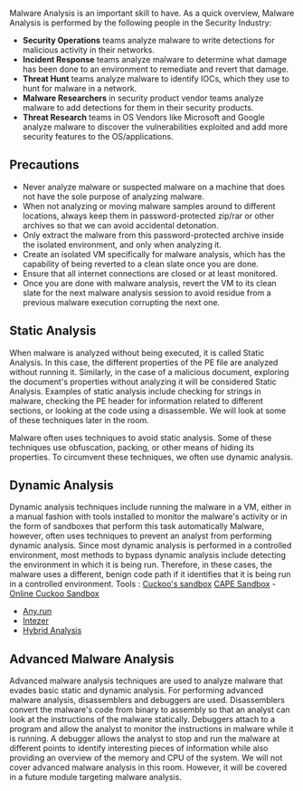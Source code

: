 Malware Analysis is an important skill to have. As a quick overview, Malware Analysis is performed by the following people in the Security Industry:

- **Security Operations** teams analyze malware to write detections for malicious activity in their networks.
- **Incident Response** teams analyze malware to determine what damage has been done to an environment to remediate and revert that damage.
- **Threat Hunt** teams analyze malware to identify IOCs, which they use to hunt for malware in a network.
- **Malware Researchers** in security product vendor teams analyze malware to add detections for them in their security products.
- **Threat Research** teams in OS Vendors like Microsoft and Google analyze malware to discover the vulnerabilities exploited and add more security features to the OS/applications.

## Precautions

- Never analyze malware or suspected malware on a machine that does not have the sole purpose of analyzing malware.
- When not analyzing or moving malware samples around to different locations, always keep them in password-protected zip/rar or other archives so that we can avoid accidental detonation.
- Only extract the malware from this password-protected archive inside the isolated environment, and only when analyzing it.
- Create an isolated VM specifically for malware analysis, which has the capability of being reverted to a clean slate once you are done.
- Ensure that all internet connections are closed or at least monitored.
- Once you are done with malware analysis, revert the VM to its clean slate for the next malware analysis session to avoid residue from a previous malware execution corrupting the next one.
## Static Analysis
When malware is analyzed without being executed, it is called Static Analysis. In this case, the different properties of the PE file are analyzed without running it. Similarly, in the case of a malicious document, exploring the document's properties without analyzing it will be considered Static Analysis. Examples of static analysis include checking for strings in malware, checking the PE header for information related to different sections, or looking at the code using a disassemble. We will look at some of these techniques later in the room.

Malware often uses techniques to avoid static analysis. Some of these techniques use obfuscation, packing, or other means of hiding its properties. To circumvent these techniques, we often use dynamic analysis.

## Dynamic Analysis
Dynamic analysis techniques include running the malware in a VM, either in a manual fashion with tools installed to monitor the malware's activity or in the form of sandboxes that perform this task automatically
Malware, however, often uses techniques to prevent an analyst from performing dynamic analysis. Since most dynamic analysis is performed in a controlled environment, most methods to bypass dynamic analysis include detecting the environment in which it is being run. Therefore, in these cases, the malware uses a different, benign code path if it identifies that it is being run in a controlled environment.
Tools : [Cuckoo's sandbox](https://github.com/cuckoosandbox/cuckoo) [CAPE Sandbox](https://github.com/kevoreilly/CAPEv2) - [Online Cuckoo Sandbox](https://cuckoo.cert.ee/)
- [Any.run](https://any.run/)
- [Intezer](https://analyze.intezer.com/)
- [Hybrid Analysis](https://hybrid-analysis.com/) 

## Advanced Malware Analysis

Advanced malware analysis techniques are used to analyze malware that evades basic static and dynamic analysis. For performing advanced malware analysis, disassemblers and debuggers are used. Disassemblers convert the malware's code from binary to assembly so that an analyst can look at the instructions of the malware statically. Debuggers attach to a program and allow the analyst to monitor the instructions in malware while it is running. A debugger allows the analyst to stop and run the malware at different points to identify interesting pieces of information while also providing an overview of the memory and CPU of the system. We will not cover advanced malware analysis in this room. However, it will be covered in a future module targeting malware analysis.

